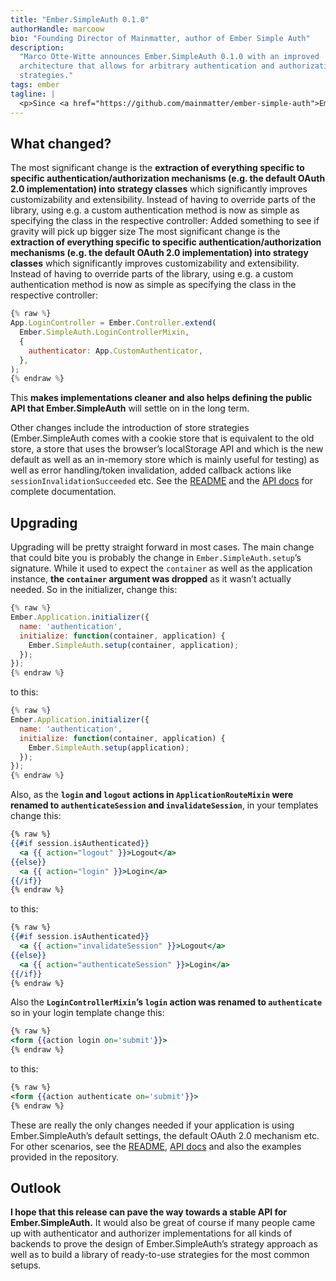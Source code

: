 ```yaml
---
title: "Ember.SimpleAuth 0.1.0"
authorHandle: marcoow
bio: "Founding Director of Mainmatter, author of Ember Simple Auth"
description:
  "Marco Otte-Witte announces Ember.SimpleAuth 0.1.0 with an improved
  architecture that allows for arbitrary authentication and authorization
  strategies."
tags: ember
tagline: |
  <p>Since <a href="https://github.com/mainmatter/ember-simple-auth">Ember.SimpleAuth</a> was released in October 2013, there were lots of issues reported, pull requests submitted and merged etc. <strong>Now all this feedback together with some fundamental design improvements results in the <a href="https://github.com/mainmatter/ember-simple-auth/releases/tag/0.1.0">release of the 0.1.0 version of Ember.SimpleAuth</a>.</strong> This is hopefully paving the way for a soon-to-be-released version 1.0.</p>
---
```


## What changed?

The most significant change is the **extraction of everything specific to
specific authentication/authorization mechanisms (e.g. the default OAuth 2.0
implementation) into strategy classes** which significantly improves
customizability and extensibility. Instead of having to override parts of the
library, using e.g. a custom authentication method is now as simple as
specifying the class in the respective controller: Added something to see if
gravity will pick up bigger size The most significant change is the **extraction
of everything specific to specific authentication/authorization mechanisms (e.g.
the default OAuth 2.0 implementation) into strategy classes** which
significantly improves customizability and extensibility. Instead of having to
override parts of the library, using e.g. a custom authentication method is now
as simple as specifying the class in the respective controller:

```js
{% raw %}
App.LoginController = Ember.Controller.extend(
  Ember.SimpleAuth.LoginControllerMixin,
  {
    authenticator: App.CustomAuthenticator,
  },
);
{% endraw %}
```

This **makes implementations cleaner and also helps defining the public API that
Ember.SimpleAuth** will settle on in the long term.

Other changes include the introduction of store strategies (Ember.SimpleAuth
comes with a cookie store that is equivalent to the old store, a store that uses
the browser’s localStorage API and which is the new default as well as an
in-memory store which is mainly useful for testing) as well as error
handling/token invalidation, added callback actions like
`sessionInvalidationSucceeded` etc. See the
[README](https://github.com/mainmatter/ember-simple-auth#readme) and the
[API docs](http://ember-simple-auth.com/api/) for complete documentation.

## Upgrading

Upgrading will be pretty straight forward in most cases. The main change that
could bite you is probably the change in `Ember.SimpleAuth.setup`’s signature.
While it used to expect the `container` as well as the application instance,
**the `container` argument was dropped** as it wasn’t actually needed. So in the
initializer, change this:

```js
{% raw %}
Ember.Application.initializer({
  name: 'authentication',
  initialize: function(container, application) {
    Ember.SimpleAuth.setup(container, application);
  });
});
{% endraw %}
```

to this:

```js
{% raw %}
Ember.Application.initializer({
  name: 'authentication',
  initialize: function(container, application) {
    Ember.SimpleAuth.setup(application);
  });
});
{% endraw %}
```

Also, as the **`login` and `logout` actions in `ApplicationRouteMixin` were
renamed to `authenticateSession` and `invalidateSession`**, in your templates
change this:

```hbs
{% raw %}
{{#if session.isAuthenticated}}
  <a {{ action="logout" }}>Logout</a>
{{else}}
  <a {{ action="login" }}>Login</a>
{{/if}}
{% endraw %}
```

to this:

```hbs
{% raw %}
{{#if session.isAuthenticated}}
  <a {{ action="invalidateSession" }}>Logout</a>
{{else}}
  <a {{ action="authenticateSession" }}>Login</a>
{{/if}}
{% endraw %}
```

Also the **`LoginControllerMixin`’s `login` action was renamed to
`authenticate`** so in your login template change this:

```hbs
{% raw %}
<form {{action login on='submit'}}>
{% endraw %}
```

to this:

```hbs
{% raw %}
<form {{action authenticate on='submit'}}>
{% endraw %}
```

These are really the only changes needed if your application is using
Ember.SimpleAuth’s default settings, the default OAuth 2.0 mechanism etc. For
other scenarios, see the
[README](https://github.com/mainmatter/ember-simple-auth#readme),
[API docs](http://ember-simple-auth.com/api/) and also the examples provided in
the repository.

## Outlook

**I hope that this release can pave the way towards a stable API for
Ember.SimpleAuth.** It would also be great of course if many people came up with
authenticator and authorizer implementations for all kinds of backends to prove
the design of Ember.SimpleAuth’s strategy approach as well as to build a library
of ready-to-use strategies for the most common setups.
